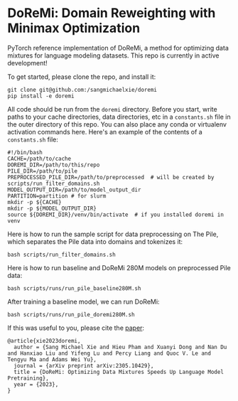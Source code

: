 # DoReMi: Domain Reweighting with Minimax Optimization

PyTorch reference implementation of DoReMi, a method for optimizing data mixtures for language modeling datasets. This repo is currently in active development!

To get started, please clone the repo, and install it:
```
git clone git@github.com:/sangmichaelxie/doremi
pip install -e doremi
```

All code should be run from the `doremi` directory.
Before you start, write paths to your cache directories, data directories, etc in a `constants.sh` file in the outer directory of this repo. You can also place any conda or virtualenv activation commands here. Here's an example of the contents of a `constants.sh` file:
```
#!/bin/bash
CACHE=/path/to/cache
DOREMI_DIR=/path/to/this/repo
PILE_DIR=/path/to/pile
PREPROCESSED_PILE_DIR=/path/to/preprocessed  # will be created by scripts/run_filter_domains.sh
MODEL_OUTPUT_DIR=/path/to/model_output_dir
PARTITION=partition # for slurm
mkdir -p ${CACHE}
mkdir -p ${MODEL_OUTPUT_DIR}
source ${DOREMI_DIR}/venv/bin/activate  # if you installed doremi in venv
```

Here is how to run the sample script for data preprocessing on The Pile, which separates the Pile data into domains and tokenizes it:
```
bash scripts/run_filter_domains.sh
```
Here is how to run baseline and DoReMi 280M models on preprocessed Pile data:
```
bash scripts/runs/run_pile_baseline280M.sh
```
After training a baseline model, we can run DoReMi:
```
bash scripts/runs/run_pile_doremi280M.sh
```

If this was useful to you, please cite the [paper](https://arxiv.org/abs/2305.10429):
```
@article{xie2023doremi,
  author = {Sang Michael Xie and Hieu Pham and Xuanyi Dong and Nan Du and Hanxiao Liu and Yifeng Lu and Percy Liang and Quoc V. Le and Tengyu Ma and Adams Wei Yu},
  journal = {arXiv preprint arXiv:2305.10429},
  title = {DoReMi: Optimizing Data Mixtures Speeds Up Language Model Pretraining},
  year = {2023},
}
```

